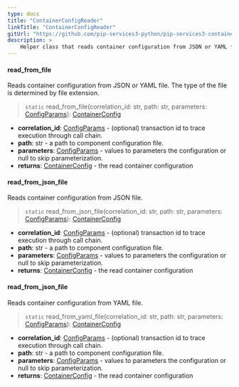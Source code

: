 ```yaml
---
type: docs
title: "ContainerConfigReader"
linkTitle: "ContainerConfigReader"
gitUrl: "https://github.com/pip-services3-python/pip-services3-container-python"
description: >
    Helper class that reads container configuration from JSON or YAML file.
---
```



#### read_from_file
Reads container configuration from JSON or YAML file.
The type of the file is determined by file extension.

> `static` read_from_file(correlation_id: str, path: str, parameters: [ConfigParams](../../../commons/config/config_params)): [ContainerConfig](../container_config)

- **correlation_id**: [ConfigParams](../../../commons/config/config_params) - (optional) transaction id to trace execution through call chain.
- **path**: str - a path to component configuration file.
- **parameters**: [ConfigParams](../../../commons/config/config_params) - values to parameters the configuration or null to skip parameterization.
- **returns**: [ContainerConfig](../container_config) - the read container configuration


#### read_from_json_file
Reads container configuration from JSON file.

> `static` read_from_json_file(correlation_id: str, path: str, parameters: [ConfigParams](../../../commons/config/config_params)): [ContainerConfig](../container_config)

- **correlation_id**: [ConfigParams](../../../commons/config/config_params) - (optional) transaction id to trace execution through call chain.
- **path**: str - a path to component configuration file.
- **parameters**: [ConfigParams](../../../commons/config/config_params) - values to parameters the configuration or null to skip parameterization.
- **returns**: [ContainerConfig](../container_config) - the read container configuration


#### read_from_json_file
Reads container configuration from YAML file.

> `static` read_from_yaml_file(correlation_id: str, path: str, parameters: [ConfigParams](../../../commons/config/config_params)): [ContainerConfig](../container_config)

- **correlation_id**: [ConfigParams](../../../commons/config/config_params) - (optional) transaction id to trace execution through call chain.
- **path**: str - a path to component configuration file.
- **parameters**: [ConfigParams](../../../commons/config/config_params) - values to parameters the configuration or null to skip parameterization.
- **returns**: [ContainerConfig](../container_config) - the read container configuration

